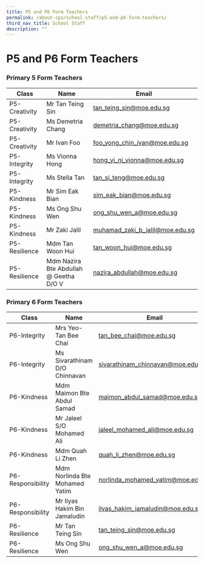 ```yaml
---
title: P5 and P6 Form Teachers
permalink: /about-cps/school-staff/p5-and-p6-form-teachers/
third_nav_title: School Staff
description: ""
---
```

# **P5 and P6 Form Teachers**

### Primary 5 Form Teachers

| Class 	| Name 	| Email 	|
|---	|---	|---	|
| P5-Creativity 	| Mr Tan Teing Sin 	| [tan_teing_sin@moe.edu.sg](mailto:tan_teing_sin@moe.edu.sg) 	|
| P5-Creativity 	| Ms Demetria Chang 	| [demetria_chang@moe.edu.sg](mailto:demetria_chang@moe.edu.sg) 	|
| P5-Creativity 	| Mr Ivan Foo 	| [foo_yong_chin_ivan@moe.edu.sg](mailto:foo_yong_chin_ivan@moe.edu.sg) 	|
| P5-Integrity 	| Ms Vionna Hong 	| [hong_yi_ni_vionna@moe.edu.sg](mailto:hong_yi_ni_vionna@moe.edu.sg) 	|
| P5-Integrity 	| Ms Stella Tan  	| [tan_si_teng@moe.edu.sg](mailto:tan_si_teng@moe.edu.sg) 	|
| P5-Kindness 	| Mr Sim Eak Bian 	| [sim_eak_bian@moe.edu.sg](mailto:sim_eak_bian@moe.edu.sg) 	|
| P5-Kindness 	| Ms Ong Shu Wen 	| [ong_shu_wen_a@moe.edu.sg](mailto:ong_shu_wen_a@moe.edu.sg) 	|
| P5-Kindness 	| Mr Zaki Jalil 	| [muhamad_zaki_b_jalil@moe.edu.sg](mailto:muhamad_zaki_b_jalil@moe.edu.sg) 	|
| P5-Resilience 	| Mdm Tan Woon Hui 	| [tan_woon_hui@moe.edu.sg](mailto:tan_woon_hui@moe.edu.sg) 	|
| P5-Resilience 	| Mdm Nazira Bte Abdullah @ Geetha D/O V 	| [nazira_abdullah@moe.edu.sg](mailto:nazira_abdullah@moe.edu.sg) 	|


### Primary 6 Form Teachers

| Class 	| Name 	| Email 	|
|---	|---	|---	|
| P6-Integrity 	| Mrs Yeo-Tan Bee Chai 	| [tan_bee_chai@moe.edu.sg](mailto:tan_bee_chai@moe.edu.sg) 	|
| P6-Integrity 	| Ms Sivarathinam D/O Chinnavan 	| [sivarathinam_chinnavan@moe.edu.sg](mailto:sivarathinam_chinnavan@moe.edu.sg) 	|
| P6-Kindness 	| Mdm Maimon Bte Abdul Samad 	| [maimon_abdul_samad@moe.edu.sg](mailto:maimon_abdul_samad@moe.edu.sg) 	|
| P6-Kindness 	| Mr Jaleel S/O Mohamed Ali 	| [jaleel_mohamed_ali@moe.edu.sg](mailto:jaleel_mohamed_ali@moe.edu.sg) 	|
| P6-Kindness 	| Mdm Quah Li Zhen 	| [quah_li_zhen@moe.edu.sg](mailto:quah_li_zhen@moe.edu.sg) 	|
| P6-Responsibility 	| Mdm Norlinda Bte Mohamed Yatim 	| [norlinda_mohamed_yatim@moe.edu.sg](mailto:norlinda_mohamed_yatim@moe.edu.sg) 	|
| P6-Responsibility 	| Mr Ilyas Hakim Bin Jamaludin 	| [ilyas_hakim_jamaludin@moe.edu.sg](mailto:ilyas_hakim_jamaludin@moe.edu.sg) 	|
| P6-Resilience 	| Mr Tan Teing Sin 	| [tan_teing_sin@moe.edu.sg](mailto:tan_teing_sin@moe.edu.sg) 	|
| P6-Resilience 	| Ms Ong Shu Wen 	| [ong_shu_wen_a@moe.edu.sg](mailto:ong_shu_wen_a@moe.edu.sg) 	|
